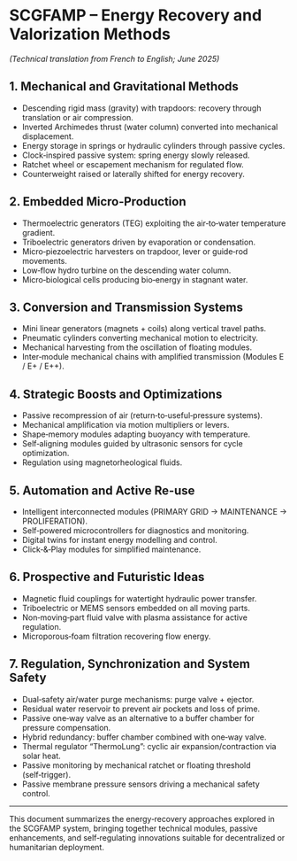 # SCGFAMP – Energy Recovery and Valorization Methods

_(Technical translation from French to English; June 2025)_

## 1. Mechanical and Gravitational Methods

- Descending rigid mass (gravity) with trapdoors: recovery through translation or air compression.  
- Inverted Archimedes thrust (water column) converted into mechanical displacement.  
- Energy storage in springs or hydraulic cylinders through passive cycles.  
- Clock‑inspired passive system: spring energy slowly released.  
- Ratchet wheel or escapement mechanism for regulated flow.  
- Counterweight raised or laterally shifted for energy recovery.

## 2. Embedded Micro‑Production

- Thermoelectric generators (TEG) exploiting the air‑to‑water temperature gradient.  
- Triboelectric generators driven by evaporation or condensation.  
- Micro‑piezoelectric harvesters on trapdoor, lever or guide‑rod movements.  
- Low‑flow hydro turbine on the descending water column.  
- Micro‑biological cells producing bio‑energy in stagnant water.

## 3. Conversion and Transmission Systems

- Mini linear generators (magnets + coils) along vertical travel paths.  
- Pneumatic cylinders converting mechanical motion to electricity.  
- Mechanical harvesting from the oscillation of floating modules.  
- Inter‑module mechanical chains with amplified transmission (Modules E / E+ / E++).

## 4. Strategic Boosts and Optimizations

- Passive recompression of air (return‑to‑useful‑pressure systems).  
- Mechanical amplification via motion multipliers or levers.  
- Shape‑memory modules adapting buoyancy with temperature.  
- Self‑aligning modules guided by ultrasonic sensors for cycle optimization.  
- Regulation using magnetorheological fluids.

## 5. Automation and Active Re‑use

- Intelligent interconnected modules (PRIMARY GRID → MAINTENANCE → PROLIFERATION).  
- Self‑powered microcontrollers for diagnostics and monitoring.  
- Digital twins for instant energy modelling and control.  
- Click‑&‑Play modules for simplified maintenance.

## 6. Prospective and Futuristic Ideas

- Magnetic fluid couplings for watertight hydraulic power transfer.  
- Triboelectric or MEMS sensors embedded on all moving parts.  
- Non‑moving‑part fluid valve with plasma assistance for active regulation.  
- Microporous‑foam filtration recovering flow energy.

## 7. Regulation, Synchronization and System Safety

- Dual‑safety air/water purge mechanisms: purge valve + ejector.  
- Residual water reservoir to prevent air pockets and loss of prime.  
- Passive one‑way valve as an alternative to a buffer chamber for pressure compensation.  
- Hybrid redundancy: buffer chamber combined with one‑way valve.  
- Thermal regulator “ThermoLung”: cyclic air expansion/contraction via solar heat.  
- Passive monitoring by mechanical ratchet or floating threshold (self‑trigger).  
- Passive membrane pressure sensors driving a mechanical safety control.

---

This document summarizes the energy‑recovery approaches explored in the SCGFAMP system, bringing together technical modules, passive enhancements, and self‑regulating innovations suitable for decentralized or humanitarian deployment.

